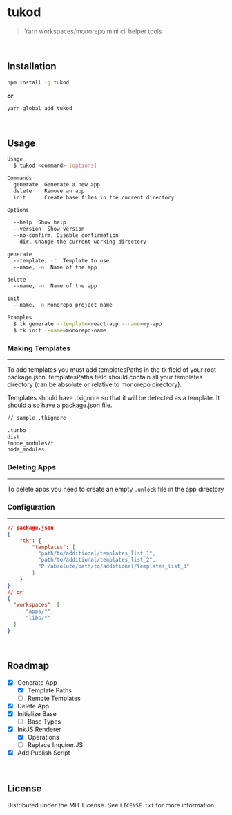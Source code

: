 <div id="top"></div>

# tukod

> Yarn workspaces/monorepo mini cli helper tools

<br />


## Installation


```bash
npm install -g tukod
```
**or**
```bash
yarn global add tukod
```


<br/>

## Usage

```bash
Usage
  $ tukod <command> [options]

Commands
  generate  Generate a new app
  delete    Remove an app
  init      Create base files in the current directory

Options

  --help  Show help
  --version  Show version
  --no-confirm, Disable confirmation
  --dir, Change the current working directory 

generate
  --template, -t  Template to use
  --name, -n  Name of the app

delete
  --name, -n  Name of the app

init
  --name, -n Monorepo project name 

Examples
  $ tk generate --template=react-app --name=my-app
  $ tk init --name=monorepo-name
```

### **Making Templates**
----------
To add templates you must add templatesPaths in the tk field of your root package.json. templatesPaths field should contain all your templates directory (can be absolute or relative to monorepo directory).

Templates should have .tkignore so that it will be detected as a template. It should also have a package.json file.

```txt
// sample .tkignore

.turbo
dist
!node_modules/*
node_modules


```

### **Deleting Apps**
----------
To delete apps you need to create an empty `.unlock` file in the app directory


### **Configuration**
----------
```json
// package.json
{
    "tk": {
        "templates": [
          "path/to/additional/templates_list_1",
          "path/to/additional/templates_list_2",
          "P:/absolute/path/to/additional/templates_list_3"
        ]
    }
}
// or
{
  "workspaces": [
      "apps/*",
      "libs/*"
  ]
}
```


<br/>

## Roadmap

- [x] Generate App
  - [x] Template Paths
  - [ ] Remote Templates
- [x] Delete App
- [x] Initialize Base
  - [ ] Base Types
- [x] InkJS Renderer
  - [x] Operations
  - [ ] Replace Inquirer.JS
- [x] Add Publish Script

<br/>

## License

Distributed under the MIT License. See `LICENSE.txt` for more information.

<br/>